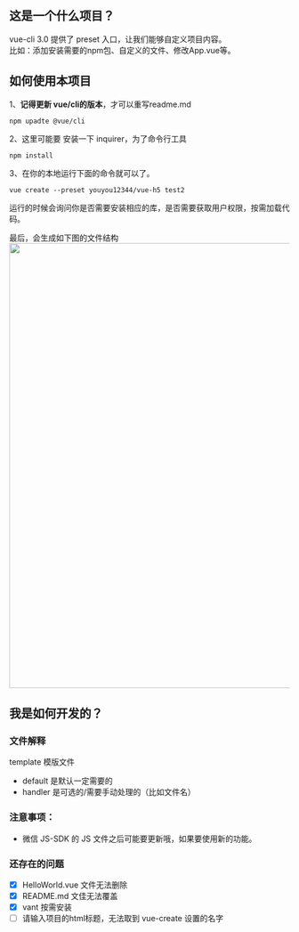 ## 这是一个什么项目？

vue-cli 3.0 提供了 preset 入口，让我们能够自定义项目内容。<br/>
比如：添加安装需要的npm包、自定义的文件、修改App.vue等。

## 如何使用本项目



1、**记得更新 vue/cli的版本**，才可以重写readme.md

``` shell
npm upadte @vue/cli
```

2、这里可能要 安装一下 inquirer，为了命令行工具
``` shell
npm install
```

3、在你的本地运行下面的命令就可以了。
``` shell
vue create --preset youyou12344/vue-h5 test2
```

运行的时候会询问你是否需要安装相应的库，是否需要获取用户权限，按需加载代码。

最后，会生成如下图的文件结构
<img src="https://user-gold-cdn.xitu.io/2020/5/19/1722ba94d66ed617?w=2784&h=1778&f=png&s=896944" style="display:block;width: 800px;" />


## 我是如何开发的？

### 文件解释
template 模版文件
- default 是默认一定需要的
- handler 是可选的/需要手动处理的（比如文件名）


### 注意事项：
- 微信 JS-SDK 的 JS 文件之后可能要更新哦，如果要使用新的功能。


### 还存在的问题

- [x] HelloWorld.vue 文件无法删除
- [x] README.md 文佳无法覆盖
- [x] vant 按需安装
- [ ] 请输入项目的html标题，无法取到 vue-create 设置的名字
